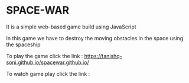 # SPACE-WAR

It is a simple web-based game build using JavaScript

In this game we have to destroy the moving obstacles in the space using the spaceship

To play the game click the link : https://tanishq-soni.github.io/spacewar.github.io/

To watch game play click the link :
